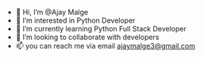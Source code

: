 - 👋 Hi, I’m @Ajay Malge
- 👀 I’m interested in Python Developer
- 🌱 I’m currently learning Python Full Stack Developer
- 💞️ I’m looking to collaborate with developers
- 📫 you can reach me via email ajaymalge3@gmail.com


<!---
Ajay-Github5700/Ajay-Github5700 is a ✨ special ✨ repository because its `README.md` (this file) appears on your GitHub profile.
You can click the Preview link to take a look at your changes.
--->
